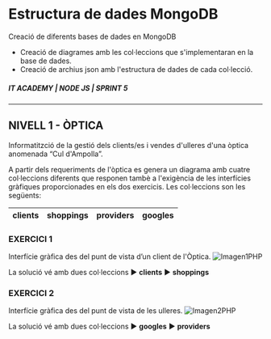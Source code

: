# Estructura de dades MongoDB

Creació de diferents bases de dades en MongoDB
- Creació de diagrames amb les col·leccions que s'implementaran en la base de dades.
- Creació de archius json amb l'estructura de dades de cada col·lecció.

##### IT ACADEMY | NODE JS | SPRINT 5
-------------------------

## NIVELL 1 - ÒPTICA
Informatitzció de la gestió dels clients/es i vendes d'ulleres d'una òptica anomenada “Cul d'Ampolla”.

A partir dels requeriments de l'òptica es genera un diagrama amb cuatre col·leccions diferents que responen tambè a l'exigència de les interfícies gràfiques proporcionades en els dos exercicis.
Les col·leccions son les següents:

| clients | shoppings | providers | googles |
| ------ | ------ | ------ | ------ |

### EXERCICI 1

Interfície gràfica des del punt de vista d’un client de l'Òptica.
![Imagen1PHP](https://github.com/g-rise/5.3-giulio-parise/assets/149588413/81aa3851-b7e7-42ae-a7f8-e02580d38724)

La solució vé amb dues col·leccions     :arrow_forward: **clients**  :arrow_forward: **shoppings**  

### EXERCICI 2

Interfície gràfica des del punt de vista de les ulleres.
![Imagen2PHP](https://github.com/g-rise/5.3-giulio-parise/assets/149588413/38e3e82e-ad64-4e57-b04e-73834a133ab4)


La solució vé amb dues col·leccions    :arrow_forward: **googles**  :arrow_forward: **providers**  

